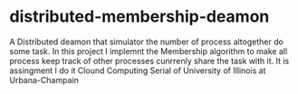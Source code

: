 # distributed-membership-deamon

A Distributed deamon that simulator the number of process altogether do some task. In this project I implemnt the Membership algorithm to
make all process keep track of other processes cunrrenly share the task with it.
It is assingment I do it Clound Computing Serial of University of Illinois at Urbana-Champain
